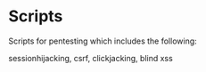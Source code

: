 # Scripts
Scripts for pentesting which includes the following:

  sessionhijacking, csrf, clickjacking, blind xss
